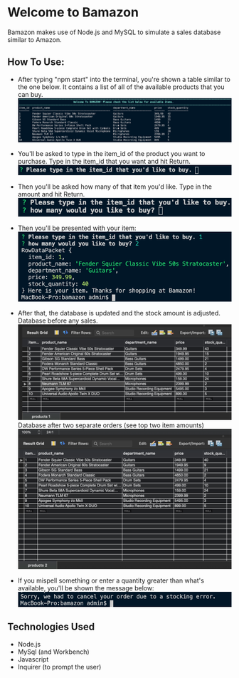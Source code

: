 # Welcome to Bamazon

Bamazon makes use of Node.js and MySQL to simulate a sales database similar to Amazon.

## How To Use:

- After typing "npm start" into the terminal, you're shown a table similar to the one below. It contains a list of all of the available products that you can buy.
  ![table](./images/table.png)

- You'll be asked to type in the item_id of the product you want to purchase. Type in the item_id that you want and hit Return.
  ![itemyouwant](./images/whatyouwant.png)
- Then you'll be asked how many of that item you'd like. Type in the amount and hit Return.
  ![howmany](./images/how-many.png)
- Then you'll be presented with your item:
  ![response](./images/response1.png)
- After that, the database is updated and the stock amount is adjusted.
  Database before any sales.
  ![tablebefore](./images/databefore.png)
  Database after two separate orders (see top two item amounts)
  ![tableafter](./images/dataafter2.png)
- If you mispell something or enter a quantity greater than what's available, you'll be shown the message below:
  ![tableafter](./images/mistype.png)

## Technologies Used

- Node.js
- MySql (and Workbench)
- Javascript
- Inquirer (to prompt the user)
